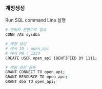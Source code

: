 ### 계정생성
Run SQL command Line 실행
```bash
# 관리자 권한으로 접속
CONN /AS sysdba 

# 계정 생성
# 예시 ID : open_api
# 예시 PW : 1234
CREATE USER open_api IDENTIFIED BY 1111;

# 계정 권한 등록
GRANT CONNECT TO open_api;
GRANT RESOURCE TO open_api;
GRANT dba TO open_api;
```